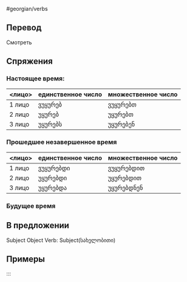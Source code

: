 #georgian/verbs 
## Перевод
Смотреть
## Спряжения
### Настоящее время:
<лицо>|единственное число|множественное число
--------|---------------------|------------------------
1 лицо | ვუყურებ | ვუყურებთ
2 лицо | უყურებ | უყურებთ
3 лицо | უყურებს | უყურებენ
### Прошедшее незавершенное время
<лицо>|единственное число|множественное число
--------|---------------------|------------------------
1 лицо | ვუყურებდი | ვუყურებდით
2 лицо | უყურებდი | უყურებდით
3 лицо | უყურებდა | უყურებდნენ
### Будущее время
## В предложении
Subject Object Verb: Subject(სახელობითი)
## Примеры
:::
